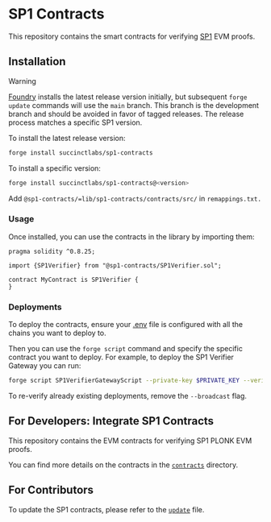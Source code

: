 # SP1 Contracts

This repository contains the smart contracts for verifying [SP1](https://github.com/succinctlabs/sp1) EVM proofs.

## Installation

> [!WARNING]
>
> [Foundry](https://github.com/foundry-rs/foundry) installs the latest release version initially, but subsequent `forge update` commands will use the `main` branch. This branch is the development branch and should be avoided in favor of tagged releases. The release process matches a specific SP1 version.

To install the latest release version:

```bash
forge install succinctlabs/sp1-contracts
```

To install a specific version:

```bash
forge install succinctlabs/sp1-contracts@<version>
```

Add `@sp1-contracts/=lib/sp1-contracts/contracts/src/` in `remappings.txt.`

### Usage

Once installed, you can use the contracts in the library by importing them:

```solidity
pragma solidity ^0.8.25;

import {SP1Verifier} from "@sp1-contracts/SP1Verifier.sol";

contract MyContract is SP1Verifier {
}
```

### Deployments

To deploy the contracts, ensure your [.env](./contracts/.env.example) file is configured with all the chains you want to deploy to.

Then you can use the `forge script` command and specify the specific contract you want to deploy. For example, to deploy the SP1 Verifier Gateway you can run:

```bash
forge script SP1VerifierGatewayScript --private-key $PRIVATE_KEY --verify --verifier etherscan --multi --broadcast
```

To re-verify already existing deployments, remove the `--broadcast` flag.

## For Developers: Integrate SP1 Contracts

This repository contains the EVM contracts for verifying SP1 PLONK EVM proofs.

You can find more details on the contracts in the [`contracts`](./contracts/README.md) directory.

## For Contributors

To update the SP1 contracts, please refer to the [`update`](./UPDATE_CONTRACTS.md) file.
